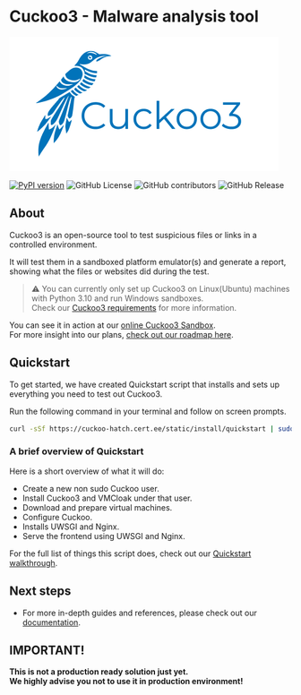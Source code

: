 # Cuckoo3 - Malware analysis tool
<img alt="Cuckoo3 logo" src="./INSTALL/logos/cuckoo3-github-readme-logo.png"/>

<a href="https://badge.fury.io/py/Cuckoo3"><img src="https://badge.fury.io/py/Cuckoo3.svg" alt="PyPI version" height="24"></a>
<img alt="GitHub License" src="https://img.shields.io/github/license/cert-ee/cuckoo3" height="24">
<img alt="GitHub contributors" src="https://img.shields.io/github/contributors/cert-ee/cuckoo3" height="24">
<img alt="GitHub Release" src="https://img.shields.io/github/v/release/cert-ee/cuckoo3?display_name=release&logoSize=24" height="24">

## About
Cuckoo3 is an open-source tool to test suspicious files or links in a controlled
environment.

It will test them in a sandboxed platform emulator(s) and generate a report, showing what the files 
or websites did during the test.

> ⚠️ You can currently only set up Cuckoo3 on Linux(Ubuntu) machines with Python 3.10 and run Windows sandboxes.  
Check our [Cuckoo3 requirements](https://cuckoo-hatch.cert.ee/static/docs/introduction/cuckoo/) for more information.

You can see it in action at our [online Cuckoo3 Sandbox](https://cuckoo-hatch.cert.ee/).  
For more insight into our plans, [check out our roadmap here](https://github.com/orgs/cert-ee/projects/1/views/1).


## Quickstart
To get started, we have created Quickstart script that installs and sets up everything you need to test out Cuckoo3.  

Run the following command in your terminal and follow on screen prompts.
```bash
curl -sSf https://cuckoo-hatch.cert.ee/static/install/quickstart | sudo bash

```

### A brief overview of Quickstart
Here is a short overview of what it will do:

- Create a new non sudo Cuckoo user.
- Install Cuckoo3 and VMCloak under that user.
- Download and prepare virtual machines.
- Configure Cuckoo.
- Installs UWSGI and Nginx.
- Serve the frontend using UWSGI and Nginx.

For the full list of things this script does, check out our [Quickstart walkthrough](INSTALL/QUICKSTART.md).



## Next steps
- For more in-depth guides and references, please check out our [documentation](https://cuckoo-hatch.cert.ee/static/docs/).

## IMPORTANT!
**This is not a production ready solution just yet.  
We highly advise you not to use it in production environment!**
